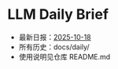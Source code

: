 # LLM Daily Brief

- 最新日报：[2025-10-18](./daily/2025-10-18.md)
- 所有历史：docs/daily/
- 使用说明见仓库 README.md
